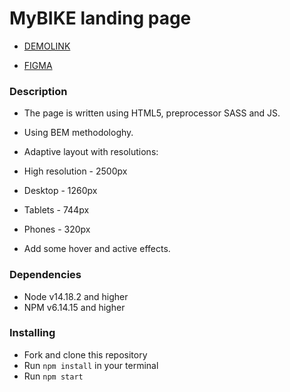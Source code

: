 # MyBIKE landing page

- [DEMOLINK](https://barannikovArtem.github.io/layout_miami/)

- [FIGMA](https://www.figma.com/file/Ic3SlZjkATYaS7uTifZAIk/BIKE?node-id=0%3A1)

### Description

* The page is written using HTML5, preprocessor SASS and JS.

* Using BEM methodologhy.

* Adaptive layout with resolutions:

*   High resolution - 2500px
*   Desktop - 1260px
*   Tablets - 744px
*   Phones - 320px

* Add some hover and active effects.

### Dependencies
* Node v14.18.2 and higher
* NPM v6.14.15 and higher

### Installing
* Fork and clone this repository
* Run `npm install` in your terminal
* Run `npm start`
